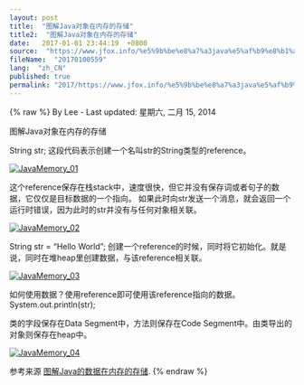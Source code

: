 ```yaml
---
layout: post
title:  "图解Java对象在内存的存储"
title2:  "图解Java对象在内存的存储"
date:   2017-01-01 23:44:19  +0800
source:  "https://www.jfox.info/%e5%9b%be%e8%a7%a3java%e5%af%b9%e8%b1%a1%e5%9c%a8%e5%86%85%e5%ad%98%e7%9a%84%e5%ad%98%e5%82%a8.html"
fileName:  "20170100559"
lang:  "zh_CN"
published: true
permalink: "2017/https://www.jfox.info/%e5%9b%be%e8%a7%a3java%e5%af%b9%e8%b1%a1%e5%9c%a8%e5%86%85%e5%ad%98%e7%9a%84%e5%ad%98%e5%82%a8.html"
---
```

{% raw %}
By Lee - Last updated: 星期六, 二月 15, 2014

图解Java对象在内存的存储

String str; 这段代码表示创建一个名叫str的String类型的reference。

[![JavaMemory_01](http://www.jfox.info/wp-content/uploads/2014/02/JavaMemory_01.jpg)](https://www.jfox.info/go.php?url=http://www.jfox.info/wp-content/uploads/2014/02/JavaMemory_01.jpg)

这个reference保存在栈stack中，速度很快，但它并没有保存词或者句子的数据，它仅仅是目标数据的一个指向。 如果此时向str发送一个消息，就会返回一个运行时错误，因为此时的str并没有与任何对象相关联。

[![JavaMemory_02](http://www.jfox.info/wp-content/uploads/2014/02/JavaMemory_02.jpg)](https://www.jfox.info/go.php?url=http://www.jfox.info/wp-content/uploads/2014/02/JavaMemory_02.jpg)

String str = “Hello World”; 创建一个reference的时候，同时将它初始化。就是说，同时在堆heap里创建数据，与该reference相关联。

[![JavaMemory_03](http://www.jfox.info/wp-content/uploads/2014/02/JavaMemory_03.jpg)](https://www.jfox.info/go.php?url=http://www.jfox.info/wp-content/uploads/2014/02/JavaMemory_03.jpg)

如何使用数据？使用reference即可使用该reference指向的数据。System.out.println(str);

类的字段保存在Data Segment中，方法则保存在Code Segment中。由类导出的对象则保存在heap中。

[![JavaMemory_04](http://www.jfox.info/wp-content/uploads/2014/02/JavaMemory_04.jpg)](https://www.jfox.info/go.php?url=http://www.jfox.info/wp-content/uploads/2014/02/JavaMemory_04.jpg)

参考来源 [图解Java的数据在内存的存储](https://www.jfox.info/go.php?url=http://www.jfox.info/url.php?url=http%3A%2F%2Fwww.nowamagic.net%2Fjava%2Fjava_MemoryStorage.php).
{% endraw %}
